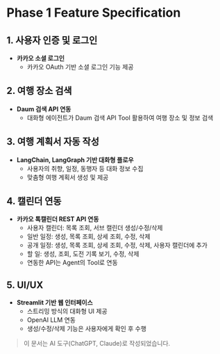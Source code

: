 # Phase 1 Feature Specification

## 1. 사용자 인증 및 로그인

- **카카오 소셜 로그인**
  - 카카오 OAuth 기반 소셜 로그인 기능 제공

## 2. 여행 장소 검색

- **Daum 검색 API 연동**  
  - 대화형 에이전트가 Daum 검색 API Tool 활용하여 여행 장소 및 정보 검색

## 3. 여행 계획서 자동 작성

- **LangChain, LangGraph 기반 대화형 플로우**
  - 사용자의 취향, 일정, 동행자 등 대화 정보 수집
  - 맞춤형 여행 계획서 생성 및 제공

## 4. 캘린더 연동

- **카카오 톡캘린더 REST API 연동**
  - 사용자 캘린더: 목록 조회, 서브 캘린더 생성/수정/삭제
  - 일반 일정: 생성, 목록 조회, 상세 조회, 수정, 삭제
  - 공개 일정: 생성, 목록 조회, 상세 조회, 수정, 삭제, 사용자 캘린더에 추가
  - 할 일: 생성, 조회, 도전 기록 보기, 수정, 삭제
  - 연동한 API는 Agent의 Tool로 연동

## 5. UI/UX

- **Streamlit 기반 웹 인터페이스**
  - 스트리밍 방식의 대화형 UI 제공
  - OpenAI LLM 연동
  - 생성/수정/삭제 기능은 사용자에게 확인 후 수행

> 이 문서는 AI 도구(ChatGPT, Claude)로 작성되었습니다. 